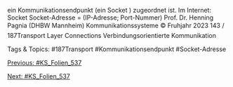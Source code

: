 ein Kommunikationsendpunkt (ein Socket ) zugeordnet ist.
Im Internet: Socket
Socket-Adresse = (IP-Adresse; Port-Nummer)
Prof. Dr. Henning Pagnia (DHBW Mannheim) Kommunikationssysteme © Fruhjahr 2023 143 / 187Transport Layer Connections
Verbindungsorientierte Kommunikation

   Tags & Topics:
   #187Transport
   #Kommunikationsendpunkt
   #Socket-Adresse

[Previous: #KS_Folien_537](KS_Folien_537.md)

[Next: #KS_Folien_537](KS_Folien_537.md)